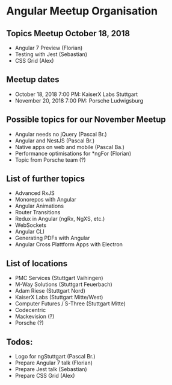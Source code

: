 # Angular Meetup Organisation

## Topics Meetup October 18, 2018
- Angular 7 Preview (Florian)
- Testing with Jest (Sebastian)
- CSS Grid (Alex)

## Meetup dates
- October 18, 2018 7:00 PM: KaiserX Labs Stuttgart
- November 20, 2018 7:00 PM: Porsche Ludwigsburg

## Possible topics for our November Meetup
- Angular needs no jQuery (Pascal Br.)
- Angular and NestJS (Pascal Br.)
- Native apps on web and mobile (Pascal Ba.)
- Performance optimisations for \*ngFor (Florian)
- Topic from Porsche team (?)

## List of further topics
- Advanced RxJS
- Monorepos with Angular
- Angular Animations
- Router Transitions
- Redux in Angular (ngRx, NgXS, etc.)
- WebSockets
- Angular CLI
- Generating PDFs with Angular
- Angular Cross Plattform Apps with Electron

## List of locations
- PMC Services (Stuttgart Vaihingen)
- M-Way Solutions (Stuttgart Feuerbach)
- Adam Riese (Stuttgart Nord)
- KaiserX Labs (Stuttgart Mitte/West)
- Computer Futures / S-Three (Stuttgart Mitte)
- Codecentric
- Mackevision (?)
- Porsche (?)

## Todos:
- Logo for ngStuttgart (Pascal Br.)
- Prepare Angular 7 talk (Florian)
- Prepare Jest talk (Sebastian)
- Prepare CSS Grid (Alex)
